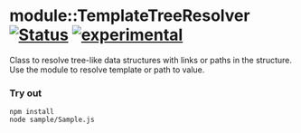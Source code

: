 
# module::TemplateTreeResolver [![Status](https://github.com/Wandalen/wTemplateTreeResolver/workflows/Publish/badge.svg)](https://github.com/Wandalen/wTemplateTreeResolver/actions?query=workflow%3APublish) [![experimental](https://img.shields.io/badge/stability-experimental-orange.svg)](https://github.com/emersion/stability-badges#experimental)

Class to resolve tree-like data structures with links  or paths in the structure. Use the module to resolve template or path to value.

### Try out
```
npm install
node sample/Sample.js
```














































































